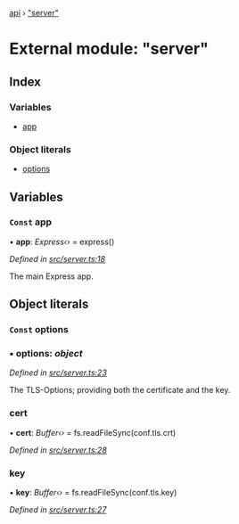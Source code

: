 [api](../README.md) › ["server"](_server_.md)

# External module: "server"

## Index

### Variables

* [app](_server_.md#const-app)

### Object literals

* [options](_server_.md#const-options)

## Variables

### `Const` app

• **app**: *Express‹›* = express()

*Defined in [src/server.ts:18](https://github.com/KainPlan/api/blob/3eeae78/src/server.ts#L18)*

The main Express app.

## Object literals

### `Const` options

### ▪ **options**: *object*

*Defined in [src/server.ts:23](https://github.com/KainPlan/api/blob/3eeae78/src/server.ts#L23)*

The TLS-Options; providing both the certificate and the key.

###  cert

• **cert**: *Buffer‹›* = fs.readFileSync(conf.tls.crt)

*Defined in [src/server.ts:28](https://github.com/KainPlan/api/blob/3eeae78/src/server.ts#L28)*

###  key

• **key**: *Buffer‹›* = fs.readFileSync(conf.tls.key)

*Defined in [src/server.ts:27](https://github.com/KainPlan/api/blob/3eeae78/src/server.ts#L27)*
